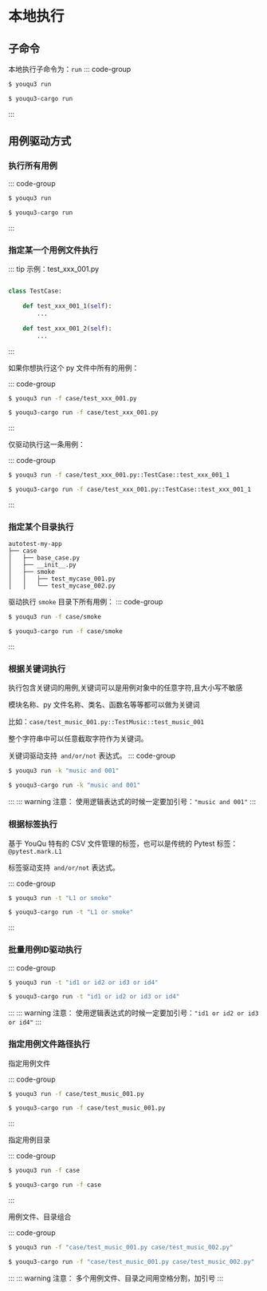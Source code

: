 # 本地执行

## 子命令

本地执行子命令为：`run`
::: code-group

```bash [原生环境]
$ youqu3 run
```
```bash [虚拟环境]
$ youqu3-cargo run
```
:::

## 用例驱动方式

### 执行所有用例

::: code-group

```bash [原生环境]
$ youqu3 run
```

```bash [虚拟环境]
$ youqu3-cargo run
```

:::

### 指定某一个用例文件执行

::: tip 示例：test_xxx_001.py
```python

class TestCase:
    
    def test_xxx_001_1(self):
        ...
        
    def test_xxx_001_2(self):
        ...
```
:::

如果你想执行这个 py 文件中所有的用例：

::: code-group

```bash [原生环境]
$ youqu3 run -f case/test_xxx_001.py
```
```bash [虚拟环境]
$ youqu3-cargo run -f case/test_xxx_001.py
```
::: 

仅驱动执行这一条用例：

::: code-group

```bash [原生环境]
$ youqu3 run -f case/test_xxx_001.py::TestCase::test_xxx_001_1
```
```bash [虚拟环境]
$ youqu3-cargo run -f case/test_xxx_001.py::TestCase::test_xxx_001_1
```
::: 

### 指定某个目录执行

```shell
autotest-my-app
├── case
│   ├── base_case.py
│   ├── __init__.py
│   ├── smoke
│   │	├── test_mycase_001.py
│   │	└── test_mycase_002.py
```

驱动执行 `smoke` 目录下所有用例：
::: code-group
```bash [原生环境]
$ youqu3 run -f case/smoke
```
```bash [虚拟环境]
$ youqu3-cargo run -f case/smoke
```
:::
### 根据关键词执行

执行包含关键词的用例,关键词可以是用例对象中的任意字符,且大小写不敏感

模块名称、py 文件名称、类名、函数名等等都可以做为关键词

比如：`case/test_music_001.py::TestMusic::test_music_001`

整个字符串中可以任意截取字符作为关键词。

关键词驱动支持` and/or/not` 表达式。
::: code-group
```bash [原生环境]
$ youqu3 run -k "music and 001"
```
```bash [虚拟环境]
$ youqu3-cargo run -k "music and 001"
```
:::
::: warning 注意：
使用逻辑表达式的时候一定要加引号：`"music and 001"`
:::
### 根据标签执行

基于 YouQu 特有的 CSV 文件管理的标签，也可以是传统的 Pytest 标签：`@pytest.mark.L1`

标签驱动支持` and/or/not` 表达式。

::: code-group
```bash [原生环境]
$ youqu3 run -t "L1 or smoke"
```
```bash [虚拟环境]
$ youqu3-cargo run -t "L1 or smoke"
```
:::

### 批量用例ID驱动执行

::: code-group
```bash [原生环境]
$ youqu3 run -t "id1 or id2 or id3 or id4"
```
```bash [虚拟环境]
$ youqu3-cargo run -t "id1 or id2 or id3 or id4"
```
:::
::: warning 注意：
使用逻辑表达式的时候一定要加引号：`"id1 or id2 or id3 or id4"`
:::

### 指定用例文件路径执行

指定用例文件

::: code-group
```bash [原生环境]
$ youqu3 run -f case/test_music_001.py
```
```bash [虚拟环境]
$ youqu3-cargo run -f case/test_music_001.py
```
:::

指定用例目录

::: code-group
```bash [原生环境]
$ youqu3 run -f case
```
```bash [虚拟环境]
$ youqu3-cargo run -f case
```
:::

用例文件、目录组合

::: code-group
```bash [原生环境]
$ youqu3 run -f "case/test_music_001.py case/test_music_002.py"
```
```bash [虚拟环境]
$ youqu3-cargo run -f "case/test_music_001.py case/test_music_002.py"
```
:::
::: warning 注意：
多个用例文件、目录之间用空格分割，加引号
:::